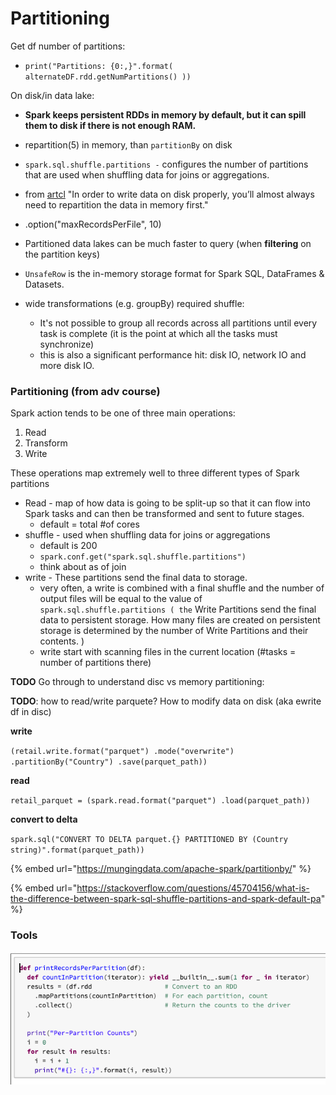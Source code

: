 # Partitioning

Get df number of partitions: 

* `print("Partitions: {0:,}".format( alternateDF.rdd.getNumPartitions() ))`

On disk/in data lake: 

* **Spark keeps persistent RDDs in memory by default, but it can spill them to disk if there is not enough RAM.**
* repartition\(5\) in memory, than `partitionBy` on disk
* `spark.sql.shuffle.partitions -` configures the number of partitions that are used when shuffling data for joins or aggregations.
*  from [artcl](https://mungingdata.com/apache-spark/partitionby/#:~:text=Spark%20writers%20allow%20for%20data,partitioned%20data%20lake%20is%20hard.) "In order to write data on disk properly, you’ll almost always need to repartition the data in memory first."
* .option\("maxRecordsPerFile", 10\)
* Partitioned data lakes can be much faster to query \(when **filtering** on the partition keys\)
* `UnsafeRow` is the in-memory storage format for Spark SQL, DataFrames & Datasets.
* wide transformations \(e.g. groupBy\) required shuffle: 

  * It's not possible to group all records across all partitions until every task is complete \(it is the point at which all the tasks must synchronize\)
  * this is also a significant performance hit: disk IO, network IO and more disk IO.

### Partitioning \(from adv course\)

Spark action tends to be one of three main operations:

1. Read
2. Transform
3. Write

These operations map extremely well to three different types of Spark partitions

* Read - map of how data is going to be split-up so that it can flow into Spark tasks and can then be transformed and sent to future stages.
  * default = total \#of cores
* shuffle - used when shuffling data for joins or aggregations
  * default is 200
  * `spark.conf.get("spark.sql.shuffle.partitions")`
  * think about as of join
* write - These partitions send the final data to storage.
  * very often, a write is combined with a final shuffle and the number of output files will be equal to the value of `spark.sql.shuffle.partitions ( the` Write Partitions send the final data to persistent storage. How many files are created on persistent storage is determined by the number of Write Partitions and their contents. \)
  * write start with scanning files in the current location \(\#tasks = number of partitions there\)

**TODO** Go through to understand disc vs memory partitioning: 

**TODO**: how to read/write parquete? How to modify data on disk \(aka ewrite df in disc\)

**write**

`(retail.write.format("parquet") .mode("overwrite") .partitionBy("Country") .save(parquet_path))` 

**read** 

`retail_parquet = (spark.read.format("parquet") .load(parquet_path))`

**convert to delta** 

`spark.sql("CONVERT TO DELTA parquet.{} PARTITIONED BY (Country string)".format(parquet_path))`

{% embed url="https://mungingdata.com/apache-spark/partitionby/" %}

{% embed url="https://stackoverflow.com/questions/45704156/what-is-the-difference-between-spark-sql-shuffle-partitions-and-spark-default-pa" %}

### **Tools**

![](../../../.gitbook/assets/screenshot-2020-08-21-at-11.12.28.png)

